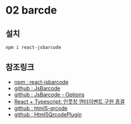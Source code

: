 # 02 barcde

## 설치

```bash
npm i react-jsbarcode
```

## 참조링크

- [npm : react-jsbarcode](https://www.npmjs.com/package/react-jsbarcode)
- [github : JsBarcode](https://github.com/lindell/JsBarcode)
- [github : JsBarcode - Options](https://github.com/lindell/JsBarcode/wiki/Options)
- [React + Typescript: 인풋창 엔터이벤트 구현 종결](https://velog.io/@yena1025/React-Typescript-%EC%9D%B8%ED%92%8B%EC%B0%BD-%EC%97%94%ED%84%B0%EC%9D%B4%EB%B2%A4%ED%8A%B8-%EA%B5%AC%ED%98%84-%EC%A2%85%EA%B2%B0)
- [github : html5-qrcode](https://github.com/mebjas/html5-qrcode)
- [github : Html5QrcodePlugin](https://github.com/scanapp-org/html5-qrcode-react/blob/main/src/Html5QrcodePlugin.jsx)
